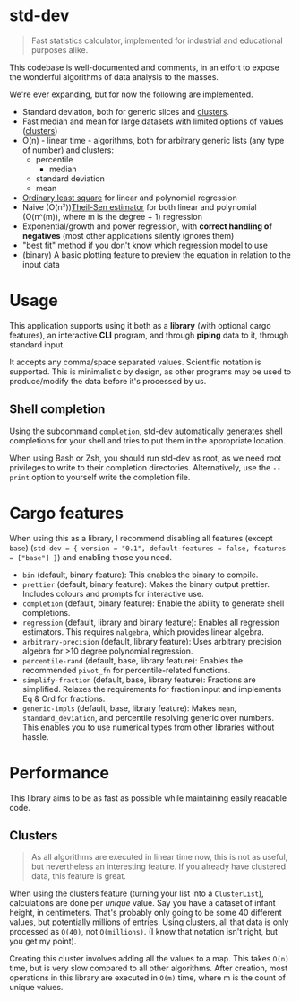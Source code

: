 # std-dev

> Fast statistics calculator, implemented for industrial and educational purposes alike.

This codebase is well-documented and comments, in an effort to expose the wonderful algorithms of data analysis to the masses.

We're ever expanding, but for now the following are implemented.

-   Standard deviation, both for generic slices and [clusters](#clusters).
-   Fast median and mean for large datasets with limited options of values ([clusters](#clusters))
-   O(n) - linear time - algorithms, both for arbitrary generic lists (any type of number) and clusters:
    -   percentile
        -   median
    -   standard deviation
    -   mean
-   [Ordinary least square](https://en.wikipedia.org/wiki/Ordinary_least_squares) for linear and polynomial regression
-   Naive (O(n²))[Theil-Sen estimator](https://en.wikipedia.org/wiki/Theil%E2%80%93Sen_estimator) for both linear and polynomial (O(n^(m)), where m is the degree + 1) regression
-   Exponential/growth and power regression, with **correct handling of negatives** (most other applications silently ignores them)
-   "best fit" method if you don't know which regression model to use
-   (binary) A basic plotting feature to preview the equation in relation to the input data

# Usage

This application supports using it both as a **library** (with optional cargo features),
an interactive **CLI** program, and through **piping** data to it, through standard input.

It accepts any comma/space separated values. Scientific notation is supported.
This is minimalistic by design, as other programs may be used to produce/modify the data before it's processed by us.

## Shell completion

Using the subcommand `completion`, std-dev automatically generates shell completions for your shell and tries to put them in the appropriate location.

When using Bash or Zsh, you should run std-dev as root, as we need root privileges to write to their completion directories.
Alternatively, use the `--print` option to yourself write the completion file.

# Cargo features

When using this as a library, I recommend disabling all features (except `base`) (`std-dev = { version = "0.1", default-features = false, features = ["base"] }`)
and enabling those you need.

-   `bin` (default, binary feature): This enables the binary to compile.
-   `prettier` (default, binary feature): Makes the binary output prettier. Includes colours and prompts for interactive use.
-   `completion` (default, binary feature): Enable the ability to generate shell completions.
-   `regression` (default, library and binary feature): Enables all regression estimators. This requires `nalgebra`, which provides linear algebra.
-   `arbitrary-precision` (default, library feature): Uses arbitrary precision algebra for >10 degree polynomial regression.
-   `percentile-rand` (default, base, library feature): Enables the recommended `pivot_fn` for percentile-related functions.
-   `simplify-fraction` (default, base, library feature): Fractions are simplified. Relaxes the requirements for fraction input and implements Eq & Ord for fractions.
-   `generic-impls` (default, base, library feature): Makes `mean`, `standard_deviation`, and percentile resolving generic over numbers. This enables you to use numerical types from other libraries without hassle.

# Performance

This library aims to be as fast as possible while maintaining easily readable code.

## Clusters

> As all algorithms are executed in linear time now, this is not as useful, but nevertheless an interesting feature.
> If you already have clustered data, this feature is great.

When using the clusters feature (turning your list into a `ClusterList`),
calculations are done per _unique_ value.
Say you have a dataset of infant height, in centimeters.
That's probably only going to be some 40 different values, but potentially millions of entries.
Using clusters, all that data is only processed as `O(40)`, not `O(millions)`. (I know that notation isn't right, but you get my point).

Creating this cluster involves adding all the values to a map. This takes `O(n)` time, but is very slow compared to all other algorithms.
After creation, most operations in this library are executed in `O(m)` time, where m is the count of unique values.
